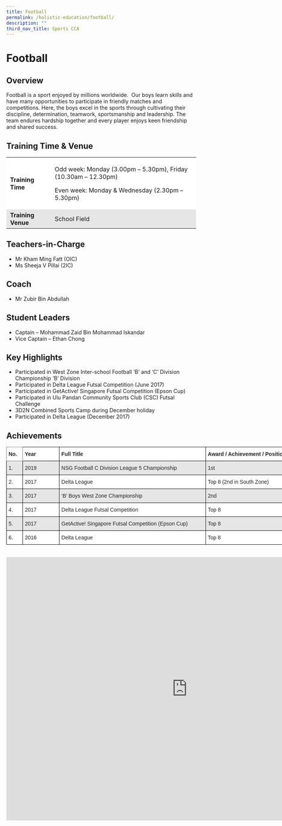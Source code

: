 ```yaml
---
title: Football
permalink: /holistic-education/football/
description: ""
third_nav_title: Sports CCA
---
```

# Football


## Overview


Football is a sport enjoyed by millions worldwide. &nbsp;Our boys learn skills and have many opportunities to participate in friendly matches and competitions. Here, the boys excel in the sports through cultivating their discipline, determination, teamwork, sportsmanship and leadership. The team endures hardship together and every player enjoys keen friendship and shared success.

## Training Time &amp; Venue&nbsp;


<table style="box-sizing: inherit; border-collapse: collapse; border-spacing: 0px; max-width: 100%; width: 738px;"><tbody style="box-sizing: inherit;"><tr style="box-sizing: inherit; background: rgb(255, 255, 255);"><td style="box-sizing: inherit; padding: 5px 10px; width: 126.667px;"><strong style="box-sizing: inherit; font-weight: bold;">Training Time</strong></td><td style="box-sizing: inherit; padding: 5px 10px; width: 592.333px;"><p style="box-sizing: inherit; font-size: 1em;">Odd week: Monday (3.00pm – 5.30pm), Friday (10.30am – 12.30pm)</p><p style="box-sizing: inherit; font-size: 1em;">Even week: Monday &amp; Wednesday (2.30pm – 5.30pm)</p></td></tr><tr style="box-sizing: inherit; background: rgb(230, 230, 230);"><td style="box-sizing: inherit; padding: 5px 10px; width: 126.667px;"><strong style="box-sizing: inherit; font-weight: bold;">Training Venue</strong></td><td style="box-sizing: inherit; padding: 5px 10px; width: 592.333px;">School Field</td></tr></tbody></table>

## Teachers-in-Charge


*   Mr Kham Ming Fatt (OIC)
*   Ms Sheeja V Pillai (2IC)

## Coach


*   Mr Zubir Bin Abdullah

## Student Leaders


*   Captain – Mohammad Zaid Bin Mohammad Iskandar
*   Vice Captain – Ethan Chong

## Key Highlights&nbsp;


*   Participated in West Zone Inter-school Football ‘B’ and ‘C’ Division Championship ‘B’ Division&nbsp;
*   Participated in Delta League Futsal Competition (June 2017)&nbsp;
*   Participated in GetActive! Singapore Futsal Competition (Epson Cup)&nbsp;
*   Participated in Ulu Pandan Community Sports Club (CSC) Futsal Challenge
*   3D2N Combined Sports Camp during December holiday
*   Participated in Delta League (December 2017)

## Achievements

<style type="text/css">
.tg  {border-collapse:collapse;border-spacing:0;}
.tg td{border-color:black;border-style:solid;border-width:1px;font-family:Arial, sans-serif;font-size:14px;
  overflow:hidden;padding:10px 5px;word-break:normal;}
.tg th{border-color:black;border-style:solid;border-width:1px;font-family:Arial, sans-serif;font-size:14px;
  font-weight:normal;overflow:hidden;padding:10px 5px;word-break:normal;}
.tg .tg-l2bf{background-color:#FFF;color:#222;font-weight:bold;text-align:left;vertical-align:top}
.tg .tg-h5mn{background-color:#E6E6E6;color:#222;text-align:left;vertical-align:middle}
.tg .tg-xyrl{background-color:#E6E6E6;color:#222;text-align:left;vertical-align:top}
.tg .tg-0f6e{background-color:#FFF;border-color:inherit;color:#222;font-weight:bold;text-align:left;vertical-align:top}
.tg .tg-tsok{background-color:#FFF;color:#222;text-align:left;vertical-align:top}
.tg .tg-1ppo{background-color:#FFF;color:#222;text-align:left;vertical-align:middle}
</style>
<table style="undefined;table-layout: fixed; width: 798px" class="tg">
<colgroup>
<col style="width: 43.2px">
<col style="width: 97.2px">
<col style="width: 389.2px">
<col style="width: 268.2px">
</colgroup>
<thead>
  <tr>
    <th class="tg-0f6e"><span style="font-weight:bold">No.</span></th>
    <th class="tg-l2bf"><span style="font-weight:bold">Year</span></th>
    <th class="tg-l2bf"><span style="font-weight:bold">Full Title</span></th>
    <th class="tg-l2bf"><span style="font-weight:bold">Award / Achievement / Position</span></th>
  </tr>
</thead>
<tbody>
  <tr>
    <td class="tg-xyrl"><span style="font-weight:400">1.</span></td>
    <td class="tg-xyrl"><span style="font-weight:400">2019</span></td>
    <td class="tg-h5mn">NSG Football C Division League 5 Championship</td>
    <td class="tg-h5mn">1st</td>
  </tr>
  <tr>
    <td class="tg-tsok"><span style="font-weight:400">2.</span></td>
    <td class="tg-tsok"><span style="font-weight:400">2017</span></td>
    <td class="tg-tsok"><span style="font-weight:400">Delta League </span></td>
    <td class="tg-tsok"><span style="font-weight:400">Top 8 (2nd in South Zone) </span></td>
  </tr>
  <tr>
    <td class="tg-xyrl"><span style="font-weight:400">3.</span></td>
    <td class="tg-xyrl"><span style="font-weight:400">2017</span></td>
    <td class="tg-xyrl"><span style="font-weight:400">‘B’ Boys West Zone Championship </span></td>
    <td class="tg-xyrl"><span style="font-weight:400">2nd</span></td>
  </tr>
  <tr>
    <td class="tg-tsok"><span style="font-weight:400">4.</span></td>
    <td class="tg-tsok"><span style="font-weight:400">2017</span></td>
    <td class="tg-tsok"><span style="font-weight:400">Delta League Futsal Competition </span></td>
    <td class="tg-tsok"><span style="font-weight:400">Top 8</span></td>
  </tr>
  <tr>
    <td class="tg-xyrl"><span style="font-weight:400">5.</span></td>
    <td class="tg-xyrl"><span style="font-weight:400">2017</span></td>
    <td class="tg-xyrl"><span style="font-weight:400">GetActive! Singapore Futsal Competition (Epson Cup)</span></td>
    <td class="tg-xyrl"><span style="font-weight:400">Top 8 </span></td>
  </tr>
  <tr>
    <td class="tg-tsok"><span style="font-weight:400">6.</span></td>
    <td class="tg-tsok"><span style="font-weight:400">2016</span></td>
    <td class="tg-1ppo">Delta League </td>
    <td class="tg-tsok"><span style="font-weight:400">Top 8</span></td>
  </tr>
</tbody>
</table>

<br>

<iframe src="https://docs.google.com/presentation/d/e/2PACX-1vQAO8m3I7hM_kuhyafL07hW_6ktt_NL5GQaA_XDtM_eH7nDEQR1_Z-4iBF267VRJUD8Q4RqZK_3Zjkx/embed?start=true&amp;loop=true&amp;delayms=15000" frameborder="0" width="960" height="700" allowfullscreen="true"></iframe>